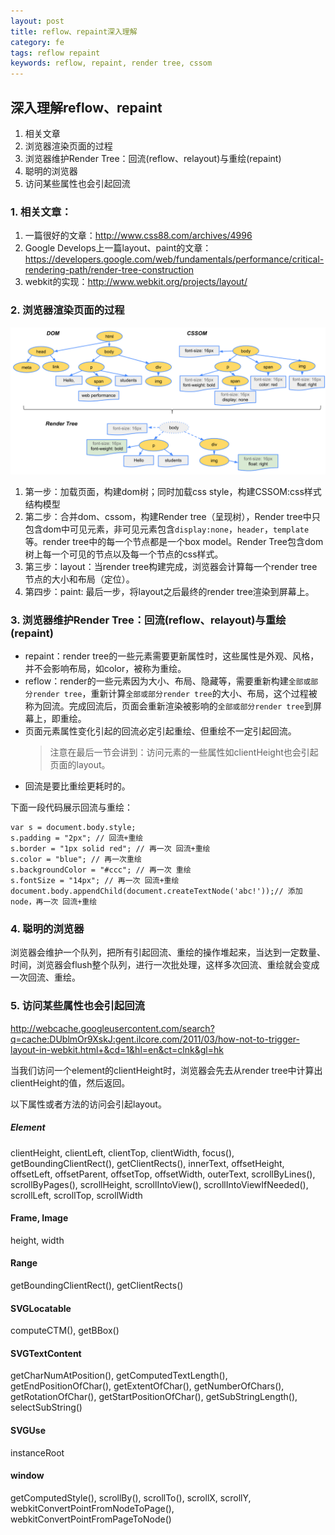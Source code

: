 ```yaml
---
layout: post
title: reflow、repaint深入理解
category: fe
tags: reflow repaint
keywords: reflow, repaint, render tree, cssom
---
```


## 深入理解reflow、repaint
1. 相关文章
2. 浏览器渲染页面的过程
3. 浏览器维护Render Tree：回流(reflow、relayout)与重绘(repaint)
4. 聪明的浏览器
5. 访问某些属性也会引起回流

### 1. 相关文章：
1. 一篇很好的文章：<http://www.css88.com/archives/4996>
2. Google Develops上一篇layout、paint的文章：<https://developers.google.com/web/fundamentals/performance/critical-rendering-path/render-tree-construction>
3. webkit的实现：<http://www.webkit.org/projects/layout/>

### 2. 浏览器渲染页面的过程
<img src="/images/reflowrepaint/render-tree-construction.png">

1. 第一步：加载页面，构建dom树；同时加载css style，构建CSSOM:css样式结构模型
2. 第二步：合并dom、cssom，构建Render tree（呈现树），Render tree中只包含dom中可见元素，非可见元素包含`display:none`，`header`，`template`等。render tree中的每一个节点都是一个box model。Render Tree包含dom树上每一个可见的节点以及每一个节点的css样式。
3. 第三步：layout：当render tree构建完成，浏览器会计算每一个render tree节点的大小和布局（定位）。
4. 第四步：paint: 最后一步，将layout之后最终的render tree渲染到屏幕上。

<!-- more -->

### 3. 浏览器维护Render Tree：回流(reflow、relayout)与重绘(repaint)
+ repaint：render tree的一些元素需要更新属性时，这些属性是外观、风格，并不会影响布局，如color，被称为重绘。
+ reflow：render的一些元素因为大小、布局、隐藏等，需要重新构建`全部或部分render tree`，重新计算`全部或部分render tree`的大小、布局，这个过程被称为回流。完成回流后，页面会重新渲染被影响的`全部或部分render tree`到屏幕上，即重绘。
+ 页面元素属性变化引起的回流必定引起重绘、但重绘不一定引起回流。
	>注意在最后一节会讲到：访问元素的一些属性如clientHeight也会引起页面的layout。
+ 回流是要比重绘更耗时的。

下面一段代码展示回流与重绘：

    var s = document.body.style;
    s.padding = "2px"; // 回流+重绘
    s.border = "1px solid red"; // 再一次 回流+重绘
    s.color = "blue"; // 再一次重绘
    s.backgroundColor = "#ccc"; // 再一次 重绘
    s.fontSize = "14px"; // 再一次 回流+重绘
    document.body.appendChild(document.createTextNode('abc!'));// 添加node，再一次 回流+重绘

### 4. 聪明的浏览器
浏览器会维护一个队列，把所有引起回流、重绘的操作堆起来，当达到一定数量、时间，浏览器会flush整个队列，进行一次批处理，这样多次回流、重绘就会变成一次回流、重绘。

### 5. 访问某些属性也会引起回流
<http://webcache.googleusercontent.com/search?q=cache:DUblmOr9XskJ:gent.ilcore.com/2011/03/how-not-to-trigger-layout-in-webkit.html+&cd=1&hl=en&ct=clnk&gl=hk>

当我们访问一个element的clientHeight时，浏览器会先去从render tree中计算出clientHeight的值，然后返回。

以下属性或者方法的访问会引起layout。
##### Element
clientHeight, clientLeft, clientTop, clientWidth, focus(), getBoundingClientRect(), getClientRects(), innerText, offsetHeight, offsetLeft, offsetParent, offsetTop, offsetWidth, outerText, scrollByLines(), scrollByPages(), scrollHeight, scrollIntoView(), scrollIntoViewIfNeeded(), scrollLeft, scrollTop, scrollWidth
#### Frame, Image
height, width
#### Range
getBoundingClientRect(), getClientRects()
#### SVGLocatable
computeCTM(), getBBox()
#### SVGTextContent
getCharNumAtPosition(), getComputedTextLength(), getEndPositionOfChar(), getExtentOfChar(), getNumberOfChars(), getRotationOfChar(), getStartPositionOfChar(), getSubStringLength(), selectSubString()
#### SVGUse
instanceRoot
#### window
getComputedStyle(), scrollBy(), scrollTo(), scrollX, scrollY, webkitConvertPointFromNodeToPage(), webkitConvertPointFromPageToNode()
